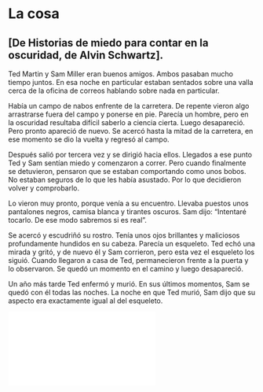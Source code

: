 # La cosa

## [De Historias de miedo para contar en la oscuridad, de Alvin Schwartz].



Ted Martin y Sam Miller eran buenos amigos. Ambos pasaban mucho tiempo juntos. En esa noche en particular estaban sentados sobre una valla cerca de la oficina de correos hablando sobre nada en particular.

Había un campo de nabos enfrente de la carretera. De repente vieron algo arrastrarse fuera del campo y ponerse en pie. Parecía un hombre, pero en la oscuridad resultaba difícil saberlo a ciencia cierta. Luego desapareció. Pero pronto apareció de nuevo. Se acercó hasta la mitad de la carretera, en ese momento se dio la vuelta y regresó al campo.

Después salió por tercera vez y se dirigió hacia ellos. Llegados a ese punto Ted y Sam sentían miedo y comenzaron a correr. Pero cuando finalmente se detuvieron, pensaron que se estaban comportando como unos bobos. No estaban seguros de lo que les había asustado. Por lo que decidieron volver y comprobarlo.

Lo vieron muy pronto, porque venía a su encuentro. Llevaba puestos unos pantalones negros, camisa blanca y tirantes oscuros. Sam dijo: “Intentaré tocarlo. De ese modo sabremos si es real”.

Se acercó y escudriñó su rostro. Tenía unos ojos brillantes y maliciosos profundamente hundidos en su cabeza. Parecía un esqueleto. Ted echó una mirada y gritó, y de nuevo él y Sam corrieron, pero esta vez el esqueleto los siguió. Cuando llegaron a casa de Ted, permanecieron frente a la puerta y lo observaron. Se quedó un momento en el camino y luego desapareció.

Un año más tarde Ted enfermó y murió. En sus últimos momentos, Sam se quedó con él todas las noches. La noche en que Ted murió, Sam dijo que su aspecto era exactamente igual al del esqueleto.

![Inicio](/index.md)